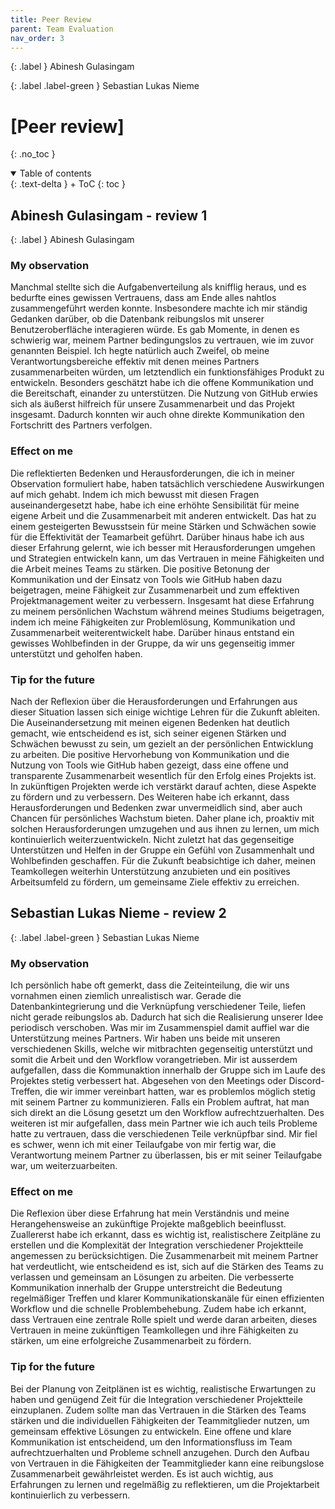 ```yaml
---
title: Peer Review
parent: Team Evaluation
nav_order: 3
---
```


{: .label }
Abinesh Gulasingam 

{: .label .label-green }
Sebastian Lukas Nieme

# [Peer review]
{: .no_toc }

<details open markdown="block">
{: .text-delta }
<summary>Table of contents</summary>
+ ToC
{: toc }
</details>

## Abinesh Gulasingam - review 1

{: .label }
Abinesh Gulasingam
### My observation

Manchmal stellte sich die Aufgabenverteilung als knifflig heraus, und es bedurfte eines gewissen Vertrauens, dass am Ende alles nahtlos zusammengeführt werden konnte. Insbesondere machte ich mir ständig Gedanken darüber, ob die Datenbank reibungslos mit unserer Benutzeroberfläche interagieren würde. Es gab Momente, in denen es schwierig war, meinem Partner bedingungslos zu vertrauen, wie im zuvor genannten Beispiel. Ich hegte natürlich auch Zweifel, ob meine Verantwortungsbereiche effektiv mit denen meines Partners zusammenarbeiten würden, um letztendlich ein funktionsfähiges Produkt zu entwickeln. Besonders geschätzt habe ich die offene Kommunikation und die Bereitschaft, einander zu unterstützen. Die Nutzung von GitHub erwies sich als äußerst hilfreich für unsere Zusammenarbeit und das Projekt insgesamt. Dadurch konnten wir auch ohne direkte Kommunikation den Fortschritt des Partners verfolgen.







### Effect on me



Die reflektierten Bedenken und Herausforderungen, die ich in meiner Observation formuliert habe, haben tatsächlich verschiedene Auswirkungen auf mich gehabt. Indem ich mich bewusst mit diesen Fragen auseinandergesetzt habe, habe ich eine erhöhte Sensibilität für meine eigene Arbeit und die Zusammenarbeit mit anderen entwickelt. Das hat zu einem gesteigerten Bewusstsein für meine Stärken und Schwächen sowie für die Effektivität der Teamarbeit geführt. Darüber hinaus habe ich aus dieser Erfahrung gelernt, wie ich besser mit Herausforderungen umgehen und Strategien entwickeln kann, um das Vertrauen in meine Fähigkeiten und die Arbeit meines Teams zu stärken. Die positive Betonung der Kommunikation und der Einsatz von Tools wie GitHub haben dazu beigetragen, meine Fähigkeit zur Zusammenarbeit und zum effektiven Projektmanagement weiter zu verbessern. Insgesamt hat diese Erfahrung zu meinem persönlichen Wachstum während meines Studiums beigetragen, indem ich meine Fähigkeiten zur Problemlösung, Kommunikation und Zusammenarbeit weiterentwickelt habe. Darüber hinaus entstand ein gewisses Wohlbefinden in der Gruppe, da wir uns gegenseitig immer unterstützt und geholfen haben.










### Tip for the future 
Nach der Reflexion über die Herausforderungen und Erfahrungen aus dieser Situation lassen sich einige wichtige Lehren für die Zukunft ableiten. Die Auseinandersetzung mit meinen eigenen Bedenken hat deutlich gemacht, wie entscheidend es ist, sich seiner eigenen Stärken und Schwächen bewusst zu sein, um gezielt an der persönlichen Entwicklung zu arbeiten. Die positive Hervorhebung von Kommunikation und die Nutzung von Tools wie GitHub haben gezeigt, dass eine offene und transparente Zusammenarbeit wesentlich für den Erfolg eines Projekts ist. In zukünftigen Projekten werde ich verstärkt darauf achten, diese Aspekte zu fördern und zu verbessern. Des Weiteren habe ich erkannt, dass Herausforderungen und Bedenken zwar unvermeidlich sind, aber auch Chancen für persönliches Wachstum bieten. Daher plane ich, proaktiv mit solchen Herausforderungen umzugehen und aus ihnen zu lernen, um mich kontinuierlich weiterzuentwickeln. Nicht zuletzt hat das gegenseitige Unterstützen und Helfen in der Gruppe ein Gefühl von Zusammenhalt und Wohlbefinden geschaffen. Für die Zukunft beabsichtige ich daher, meinen Teamkollegen weiterhin Unterstützung anzubieten und ein positives Arbeitsumfeld zu fördern, um gemeinsame Ziele effektiv zu erreichen.







## Sebastian Lukas Nieme - review 2

{: .label .label-green }
Sebastian Lukas Nieme 
### My observation 
Ich persönlich habe oft gemerkt, dass die Zeiteinteilung, die wir uns vornahmen einen ziemlich unrealistisch war. Gerade die Datenbankintegrierung und die Verknüpfung verschiedener Teile, liefen nicht gerade reibungslos ab. Dadurch hat sich die Realisierung unserer Idee periodisch verschoben. Was mir im Zusammenspiel damit auffiel war die Unterstützung meines Partners. Wir haben uns beide mit unseren verschiedenen Skills, welche wir mitbrachten gegenseitig unterstützt und somit die Arbeit und den Workflow vorangetrieben. Mir ist ausserdem aufgefallen, dass die Kommunaktion innerhalb der Gruppe sich im Laufe des Projektes stetig verbessert hat. Abgesehen von den Meetings oder Discord-Treffen, die wir immer vereinbart hatten, war es problemlos möglich stetig mit seinem Partner zu kommunizieren. Falls ein Problem auftrat, hat man sich direkt an die Lösung gesetzt um den Workflow aufrechtzuerhalten.
Des weiteren ist mir aufgefallen, dass mein Partner wie ich auch teils Probleme hatte zu vertrauen, dass die verschiedenen Teile verknüpfbar sind. Mir fiel es schwer, wenn ich mit einer Teilaufgabe von mir fertig war, die Verantwortung meinem Partner zu überlassen, bis er mit seiner Teilaufgabe war, um weiterzuarbeiten. 
### Effect on me

Die Reflexion über diese Erfahrung hat mein Verständnis und meine Herangehensweise an zukünftige Projekte maßgeblich beeinflusst. Zuallererst habe ich erkannt, dass es wichtig ist, realistischere Zeitpläne zu erstellen und die Komplexität der Integration verschiedener Projektteile angemessen zu berücksichtigen. Die Zusammenarbeit mit meinem Partner hat verdeutlicht, wie entscheidend es ist, sich auf die Stärken des Teams zu verlassen und gemeinsam an Lösungen zu arbeiten. Die verbesserte Kommunikation innerhalb der Gruppe unterstreicht die Bedeutung regelmäßiger Treffen und klarer Kommunikationskanäle für einen effizienten Workflow und die schnelle Problembehebung. Zudem habe ich erkannt, dass Vertrauen eine zentrale Rolle spielt und werde daran arbeiten, dieses Vertrauen in meine zukünftigen Teamkollegen und ihre Fähigkeiten zu stärken, um eine erfolgreiche Zusammenarbeit zu fördern.
### Tip for the future 


Bei der Planung von Zeitplänen ist es wichtig, realistische Erwartungen zu haben und genügend Zeit für die Integration verschiedener Projektteile einzuplanen. Zudem sollte man das Vertrauen in die Stärken des Teams stärken und die individuellen Fähigkeiten der Teammitglieder nutzen, um gemeinsam effektive Lösungen zu entwickeln. Eine offene und klare Kommunikation ist entscheidend, um den Informationsfluss im Team aufrechtzuerhalten und Probleme schnell anzugehen. Durch den Aufbau von Vertrauen in die Fähigkeiten der Teammitglieder kann eine reibungslose Zusammenarbeit gewährleistet werden. Es ist auch wichtig, aus Erfahrungen zu lernen und regelmäßig zu reflektieren, um die Projektarbeit kontinuierlich zu verbessern.





